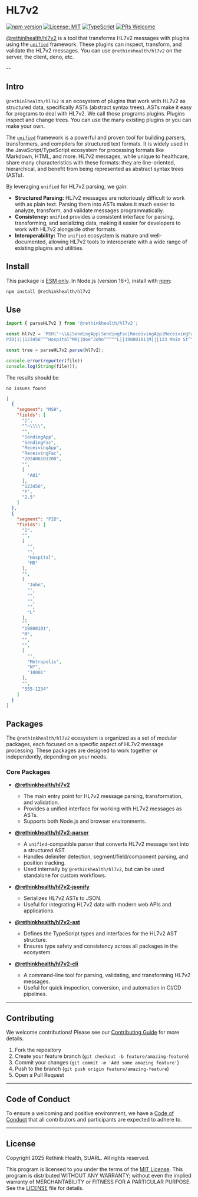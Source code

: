 # HL7v2

[![npm version](https://badge.fury.io/js/@rethinkhealth%2Fhl7v2.svg)](https://badge.fury.io/js/@rethinkhealth%2Fhl7v2)
[![License: MIT](https://img.shields.io/badge/License-MIT-yellow.svg)](https://opensource.org/licenses/MIT)
[![TypeScript](https://img.shields.io/badge/TypeScript-Ready-blue.svg)](https://www.typescriptlang.org/)
[![PRs Welcome](https://img.shields.io/badge/PRs-welcome-brightgreen.svg)](CONTRIBUTING.md)


[@rethinlhealth/hl7v2](.) is a tool that transforms HL7v2 messages with plugins using the [`unified`](https://unifiedjs.com/) framework. These plugins can inspect, transform, and validate the HL7v2 messages. You can use `@rethinkhealth/hl7v2` on the server, the client, deno, etc.

--

## Intro

`@rethinlhealth/hl7v2` is an ecosystem of plugins that work with HL7v2 as structured data, specifically ASTs (abstract syntax trees). ASTs make it easy for programs to deal with HL7v2. We call those programs plugins. Plugins inspect and change trees. You can use the many existing plugins or you can make your own.

The [`unified`](https://unifiedjs.com/) framework is a powerful and proven tool for building parsers, transformers, and compilers for structured text formats. It is widely used in the JavaScript/TypeScript ecosystem for processing formats like Markdown, HTML, and more. HL7v2 messages, while unique to healthcare, share many characteristics with these formats: they are line-oriented, hierarchical, and benefit from being represented as abstract syntax trees (ASTs).

By leveraging `unified` for HL7v2 parsing, we gain:

- **Structured Parsing:** HL7v2 messages are notoriously difficult to work with as plain text. Parsing them into ASTs makes it much easier to analyze, transform, and validate messages programmatically.
- **Consistency:** `unified` provides a consistent interface for parsing, transforming, and serializing data, making it easier for developers to work with HL7v2 alongside other formats.
- **Interoperability:** The `unified` ecosystem is mature and well-documented, allowing HL7v2 tools to interoperate with a wide range of existing plugins and utilities.

## Install

This package is [ESM only](https://gist.github.com/sindresorhus/a39789f98801d908bbc7ff3ecc99d99c). In Node.js (version 16+), install with [npm](https://docs.npmjs.com/cli/v11/commands/npm-install):

```bash
npm install @rethinkhealth/hl7v2
```

## Use

```typescript
import { parseHL7v2 } from '@rethinkhealth/hl7v2';

const hl7v2 = `MSH|^~\\&|SendingApp|SendingFac|ReceivingApp|ReceivingFac|202406101200||ADT^A01|123456|P|2.5
PID|1||123456^^^Hospital^MR||Doe^John^^^^^L||19800101|M|||123 Main St^^Metropolis^NY^10001||555-1234`;

const tree = parseHL7v2.parse(hl7v2);

console.error(reporter(file))
console.log(String(file)));
```

The results should be

```
no issues found
```

```json
[
  {
    "segment": "MSH",
    "fields": [
      "|",
      "^~\\\\",
      "",
      "SendingApp",
      "SendingFac",
      "ReceivingApp",
      "ReceivingFac",
      "202406101200",
      "",
      [
        "A01"
      ],
      "123456",
      "P",
      "2.5"
    ]
  },
  {
    "segment": "PID",
    "fields": [
      "1",
      "",
      [
        "",
        "",
        "Hospital",
        "MR"
      ],
      "",
      [
        "John",
        "",
        "",
        "",
        "",
        "L"
      ],
      "",
      "19800101",
      "M",
      "",
      "",
      [
        "",
        "Metropolis",
        "NY",
        "10001"
      ],
      "",
      "555-1234"
    ]
  }
]
```

## Packages

The `@rethinkhealth/hl7v2` ecosystem is organized as a set of modular packages, each focused on a specific aspect of HL7v2 message processing. These packages are designed to work together or independently, depending on your needs.

### Core Packages

- **[@rethinkhealth/hl7v2](./packages//hl7v2/README.md)**
  - The main entry point for HL7v2 message parsing, transformation, and validation.
  - Provides a unified interface for working with HL7v2 messages as ASTs.
  - Supports both Node.js and browser environments.

- **[@rethinkhealth/hl7v2-parser](./packages/hl7v2-parser/README.md)**
  - A `unified`-compatible parser that converts HL7v2 message text into a structured AST.
  - Handles delimiter detection, segment/field/component parsing, and position tracking.
  - Used internally by `@rethinkhealth/hl7v2`, but can be used standalone for custom workflows.

- **[@rethinkhealth/hl7v2-jsonify](./packages/hl7v2-jsonify/README.md)**
  - Serializes HL7v2 ASTs to JSON.
  - Useful for integrating HL7v2 data with modern web APIs and applications.

- **[@rethinkhealth/hl7v2-ast](./packages/hl7v2-ast/README.md)**
  - Defines the TypeScript types and interfaces for the HL7v2 AST structure.
  - Ensures type safety and consistency across all packages in the ecosystem.

- **[@rethinkhealth/hl7v2-cli](./packages/hl7v2-cli/README.md)**
  - A command-line tool for parsing, validating, and transforming HL7v2 messages.
  - Useful for quick inspection, conversion, and automation in CI/CD pipelines.

---

## Contributing

We welcome contributions! Please see our [Contributing Guide](CONTRIBUTING.md) for more details.

1. Fork the repository
2. Create your feature branch (`git checkout -b feature/amazing-feature`)
3. Commit your changes (`git commit -m 'Add some amazing feature'`)
4. Push to the branch (`git push origin feature/amazing-feature`)
5. Open a Pull Request

---

## Code of Conduct

To ensure a welcoming and positive environment, we have a [Code of Conduct](CODE_OF_CONDUCT.md) that all contributors and participants are expected to adhere to.

---

## License

Copyright 2025 Rethink Health, SUARL. All rights reserved.

This program is licensed to you under the terms of the [MIT License](https://opensource.org/licenses/MIT). This program is distributed WITHOUT ANY WARRANTY; without even the implied warranty of MERCHANTABILITY or FITNESS FOR A PARTICULAR PURPOSE. See the [LICENSE](LICENSE) file for details.
